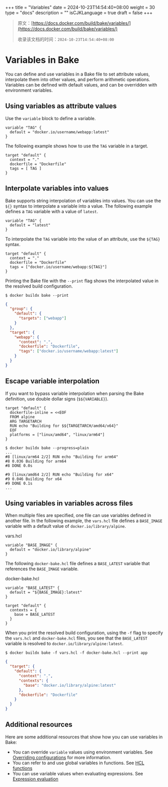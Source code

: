 +++
title = "Variables"
date = 2024-10-23T14:54:40+08:00
weight = 30
type = "docs"
description = ""
isCJKLanguage = true
draft = false
+++

> 原文：[https://docs.docker.com/build/bake/variables/](https://docs.docker.com/build/bake/variables/)
>
> 收录该文档的时间：`2024-10-23T14:54:40+08:00`

# Variables in Bake

You can define and use variables in a Bake file to set attribute values, interpolate them into other values, and perform arithmetic operations. Variables can be defined with default values, and can be overridden with environment variables.

## Using variables as attribute values

Use the `variable` block to define a variable.



```hcl
variable "TAG" {
  default = "docker.io/username/webapp:latest"
}
```

The following example shows how to use the `TAG` variable in a target.



```hcl
target "default" {
  context = "."
  dockerfile = "Dockerfile"
  tags = [ TAG ]
}
```

## Interpolate variables into values

Bake supports string interpolation of variables into values. You can use the `${}` syntax to interpolate a variable into a value. The following example defines a `TAG` variable with a value of `latest`.



```hcl
variable "TAG" {
  default = "latest"
}
```

To interpolate the `TAG` variable into the value of an attribute, use the `${TAG}` syntax.



```hcl
target "default" {
  context = "."
  dockerfile = "Dockerfile"
  tags = ["docker.io/username/webapp:${TAG}"]
}
```

Printing the Bake file with the `--print` flag shows the interpolated value in the resolved build configuration.



```console
$ docker buildx bake --print
```



```json
{
  "group": {
    "default": {
      "targets": ["webapp"]
    }
  },
  "target": {
    "webapp": {
      "context": ".",
      "dockerfile": "Dockerfile",
      "tags": ["docker.io/username/webapp:latest"]
    }
  }
}
```

## Escape variable interpolation

If you want to bypass variable interpolation when parsing the Bake definition, use double dollar signs (`$${VARIABLE}`).



```hcl
target "default" {
  dockerfile-inline = <<EOF
  FROM alpine
  ARG TARGETARCH
  RUN echo "Building for $${TARGETARCH/amd64/x64}"
  EOF
  platforms = ["linux/amd64", "linux/arm64"]
}
```



```console
$ docker buildx bake --progress=plain
...
#8 [linux/arm64 2/2] RUN echo "Building for arm64"
#8 0.036 Building for arm64
#8 DONE 0.0s

#9 [linux/amd64 2/2] RUN echo "Building for x64"
#9 0.046 Building for x64
#9 DONE 0.1s
...
```

## Using variables in variables across files

When multiple files are specified, one file can use variables defined in another file. In the following example, the `vars.hcl` file defines a `BASE_IMAGE` variable with a default value of `docker.io/library/alpine`.

vars.hcl



```hcl
variable "BASE_IMAGE" {
  default = "docker.io/library/alpine"
}
```

The following `docker-bake.hcl` file defines a `BASE_LATEST` variable that references the `BASE_IMAGE` variable.

docker-bake.hcl



```hcl
variable "BASE_LATEST" {
  default = "${BASE_IMAGE}:latest"
}

target "default" {
  contexts = {
    base = BASE_LATEST
  }
}
```

When you print the resolved build configuration, using the `-f` flag to specify the `vars.hcl` and `docker-bake.hcl` files, you see that the `BASE_LATEST` variable is resolved to `docker.io/library/alpine:latest`.



```console
$ docker buildx bake -f vars.hcl -f docker-bake.hcl --print app
```



```json
{
  "target": {
    "default": {
      "context": ".",
      "contexts": {
        "base": "docker.io/library/alpine:latest"
      },
      "dockerfile": "Dockerfile"
    }
  }
}
```

## Additional resources

Here are some additional resources that show how you can use variables in Bake:

- You can override `variable` values using environment variables. See [Overriding configurations](https://docs.docker.com/build/bake/overrides/#environment-variables) for more information.
- You can refer to and use global variables in functions. See [HCL functions](https://docs.docker.com/build/bake/funcs/#variables-in-functions)
- You can use variable values when evaluating expressions. See [Expression evaluation](https://docs.docker.com/build/bake/expressions/#expressions-with-variables)
